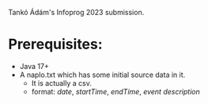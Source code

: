 Tankó Ádám's Infoprog 2023 submission.
# Prerequisites:
- Java 17+
- A naplo.txt which has some initial source data in it.
  - It is actually a csv.
  - format: *date*, *startTime*, *endTime*, *event description*

